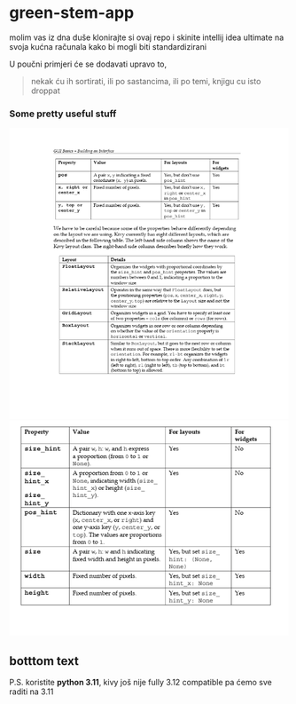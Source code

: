 # green-stem-app

molim vas iz dna duše klonirajte si ovaj repo
i skinite intellij idea ultimate na svoja 
kućna računala kako bi mogli biti standardizirani

U poučni primjeri će se dodavati upravo to,
>nekak ću ih sortirati, ili po sastancima, ili po
temi, knjigu cu isto droppat


### Some pretty useful stuff

<img src="poucni_primjeri/LayoutedApp/img_1.png" alt="ha no internet!">
<img src="poucni_primjeri/LayoutedApp/img.png" alt="top secret text found">



## botttom text

P.S. koristite **python 3.11**, kivy još nije fully 3.12
compatible pa ćemo sve raditi na 3.11
